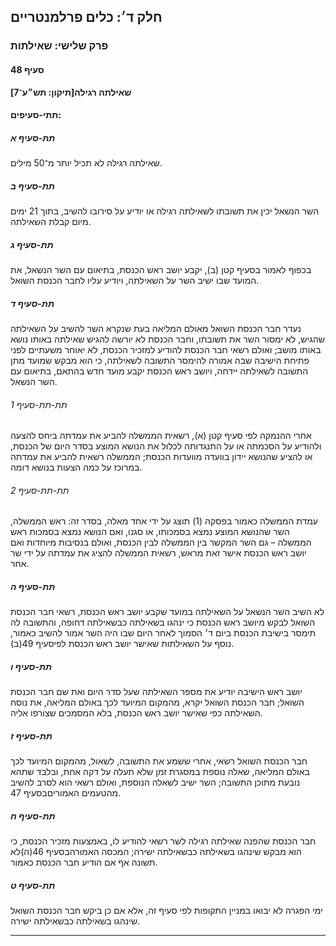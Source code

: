 ## חלק ד׳: כלים פרלמנטריים

### פרק שלישי: שאילתות

#### סעיף 48

**שאילתה רגילה[תיקון: תש״ע־7]**



#### תתי-סעיפים:

##### תת-סעיף א

שאילתה רגילה לא תכיל יותר מ־50 מילים.

##### תת-סעיף ב

השר הנשאל יכין את תשובתו לשאילתה רגילה או יודיע על סירובו להשיב, בתוך 21 ימים מיום קבלת השאילתה.

##### תת-סעיף ג

בכפוף 
לאמור בסעיף קטן (ב), יקבע יושב ראש הכנסת, בתיאום עם השר הנשאל, את המועד 
שבו ישיב השר על השאילתה, ויודיע עליו לחבר הכנסת השואל.

##### תת-סעיף ד

נעדר חבר 
הכנסת השואל מאולם המליאה בעת שנקרא השר להשיב על השאילתה שהגיש, לא ימסור 
השר את תשובתו, וחבר הכנסת לא יורשה להגיש שאילתה באותו נושא באותו מושב; 
ואולם רשאי חבר הכנסת להודיע למזכיר הכנסת, לא יאוחר משעתיים לפני פתיחת 
הישיבה שבה אמורה להימסר התשובה לשאילתה, כי הוא מבקש שמועד מתן התשובה 
לשאילתה יידחה, ויושב ראש הכנסת יקבע מועד חדש בהתאם, בתיאום עם השר הנשאל.

###### תת-תת-סעיף 1

אחרי ההנמקה לפי סעיף קטן (א), רשאית הממשלה להביע את עמדתה ביחס להצעה 
ולהודיע על הסכמתה או על התנגדותה לכלול את הנושא המוצע בסדר היום של 
הכנסת, או להציע שהנושא יידון בוועדה מוועדות הכנסת; הממשלה רשאית להביע את
 עמדתה במרוכז על כמה הצעות בנושא דומה.

###### תת-תת-סעיף 2

עמדת 
הממשלה כאמור בפסקה (1) תוצג על ידי אחד מאלה, בסדר זה: ראש הממשלה, השר 
שהנושא המוצע נמצא בסמכותו, או סגנו, ואם הנושא נמצא בסמכות ראש הממשלה – 
גם השר המקשר בין הממשלה לבין הכנסת, ואולם בנסיבות מיוחדות ואם יושב ראש 
הכנסת אישר זאת מראש, רשאית הממשלה להציג את עמדתה על ידי שר אחר.

##### תת-סעיף ה

לא השיב 
השר הנשאל על השאילתה במועד שקבע יושב ראש הכנסת, רשאי חבר הכנסת השואל 
לבקש מיושב ראש הכנסת כי ינהגו בשאילתה כבשאילתה דחופה, והתשובה לה תימסר 
בישיבת הכנסת ביום ד׳ הסמוך לאחר היום שבו היה השר אמור להשיב כאמור, נוסף 
על השאילתות שאישר יושב ראש הכנסת לפיסעיף 49(ב).

##### תת-סעיף ו

יושב ראש 
הישיבה יודיע את מספר השאילתה שעל סדר היום ואת שם חבר הכנסת השואל; חבר 
הכנסת השואל יקרא, מהמקום המיועד לכך באולם המליאה, את נוסח השאילתה כפי 
שאישר יושב ראש הכנסת, בלא המסמכים שצורפו אליה.

##### תת-סעיף ז

חבר הכנסת 
השואל רשאי, אחרי ששמע את התשובה, לשאול, מהמקום המיועד לכך באולם המליאה, 
שאלה נוספת במסגרת זמן שלא תעלה על דקה אחת, ובלבד שתהא נובעת מתוכן 
התשובה; השר ישיב לשאלה הנוספת, ואולם רשאי הוא לסרב להשיב מהטעמים האמוריםבסעיף 47.

##### תת-סעיף ח

חבר הכנסת שהפנה שאילתה רגילה לשר רשאי להודיע לו, באמצעות מזכיר הכנסת, כי הוא מבקש שינהגו בשאילתה כבשאילתה ישירה; המכסה האמורהבסעיף 46(ה)לא תשונה אף אם הודיע חבר הכנסת כאמור.

##### תת-סעיף ט

ימי הפגרה לא יבואו במניין התקופות לפי סעיף זה, אלא אם כן ביקש חבר הכנסת השואל שינהגו בשאילתה כבשאילתה ישירה.

----

